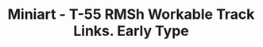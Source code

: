 ---
layout: product
title: "Miniart - T-55 RMSh Workable Track Links. Early Type"
price: "1500" 
desc: "N/A"
img_path: "/assets/img/MI37050.webp"
brand: "N/A"
available: false
special_offer: false
new: false
soon: false
cat: "010000"
subcat: "010100"
subsubcat: "0N/A"
sifra: "MI37050"
popular: false
spec: false
---